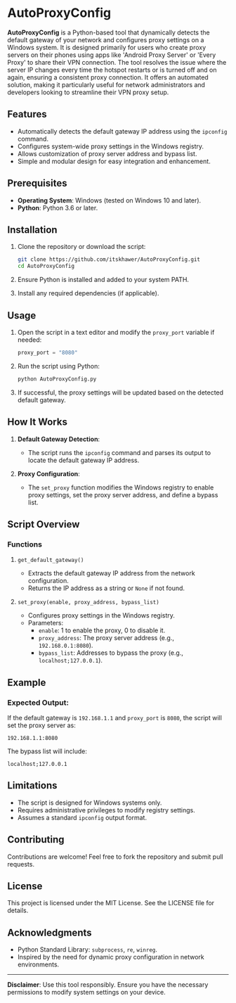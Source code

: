 # AutoProxyConfig

**AutoProxyConfig** is a Python-based tool that dynamically detects the default gateway of your network and configures proxy settings on a Windows system. It is designed primarily for users who create proxy servers on their phones using apps like 'Android Proxy Server' or 'Every Proxy' to share their VPN connection. The tool resolves the issue where the server IP changes every time the hotspot restarts or is turned off and on again, ensuring a consistent proxy connection. It offers an automated solution, making it particularly useful for network administrators and developers looking to streamline their VPN proxy setup. 

## Features

- Automatically detects the default gateway IP address using the `ipconfig` command.
- Configures system-wide proxy settings in the Windows registry.
- Allows customization of proxy server address and bypass list.
- Simple and modular design for easy integration and enhancement.

## Prerequisites

- **Operating System**: Windows (tested on Windows 10 and later).
- **Python**: Python 3.6 or later.

## Installation

1. Clone the repository or download the script:
   ```bash
   git clone https://github.com/itskhawer/AutoProxyConfig.git
   cd AutoProxyConfig
   ```

2. Ensure Python is installed and added to your system PATH.

3. Install any required dependencies (if applicable).

## Usage

1. Open the script in a text editor and modify the `proxy_port` variable if needed:
   ```python
   proxy_port = "8080"
   ```

2. Run the script using Python:
   ```bash
   python AutoProxyConfig.py
   ```

3. If successful, the proxy settings will be updated based on the detected default gateway.

## How It Works

1. **Default Gateway Detection**:
   - The script runs the `ipconfig` command and parses its output to locate the default gateway IP address.

2. **Proxy Configuration**:
   - The `set_proxy` function modifies the Windows registry to enable proxy settings, set the proxy server address, and define a bypass list.

## Script Overview

### Functions

1. `get_default_gateway()`
   - Extracts the default gateway IP address from the network configuration.
   - Returns the IP address as a string or `None` if not found.

2. `set_proxy(enable, proxy_address, bypass_list)`
   - Configures proxy settings in the Windows registry.
   - Parameters:
     - `enable`: 1 to enable the proxy, 0 to disable it.
     - `proxy_address`: The proxy server address (e.g., `192.168.0.1:8080`).
     - `bypass_list`: Addresses to bypass the proxy (e.g., `localhost;127.0.0.1`).

## Example

### Expected Output:

If the default gateway is `192.168.1.1` and `proxy_port` is `8080`, the script will set the proxy server as:
```
192.168.1.1:8080
```
The bypass list will include:
```
localhost;127.0.0.1
```

## Limitations

- The script is designed for Windows systems only.
- Requires administrative privileges to modify registry settings.
- Assumes a standard `ipconfig` output format.

## Contributing

Contributions are welcome! Feel free to fork the repository and submit pull requests.

## License

This project is licensed under the MIT License. See the LICENSE file for details.

## Acknowledgments

- Python Standard Library: `subprocess`, `re`, `winreg`.
- Inspired by the need for dynamic proxy configuration in network environments.

---

**Disclaimer**: Use this tool responsibly. Ensure you have the necessary permissions to modify system settings on your device.

